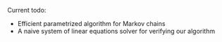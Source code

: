 Current todo:
- Efficient parametrized algorithm for Markov chains
- A naive system of linear equations solver for verifying our algorithm
